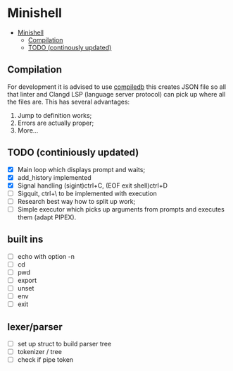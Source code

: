 # Minishell

<!--toc:start-->

- [Minishell](#minishell)
  - [Compilation](#compilation)
  - [TODO (continously updated)](#todo-continously-updated)
  <!--toc:end-->

## Compilation

For development it is advised to use [compiledb](https://github.com/nickdiego/compiledb) this creates JSON file so all that linter and Clangd LSP (language server protocol) can pick up where all the files are. This has several advantages:

1. Jump to definition works;
2. Errors are actually proper;
3. More...

## TODO (continiously updated)

- [x] Main loop which displays prompt and waits;
- [x] add_history implemented
- [x] Signal handling (sigint)ctrl+C, (EOF exit shell)ctrl+D
- [ ] Sigquit, ctrl+\ to be implemented with execution
- [ ] Research best way how to split up work;
- [ ] Simple executor which picks up arguments from prompts and executes them (adapt PIPEX).

## built ins
- [ ] echo with option -n
- [ ] cd
- [ ] pwd
- [ ] export
- [ ] unset
- [ ] env
- [ ] exit

## lexer/parser
- [ ] set up struct to build parser tree
- [ ] tokenizer / tree
- [ ] check if pipe token
